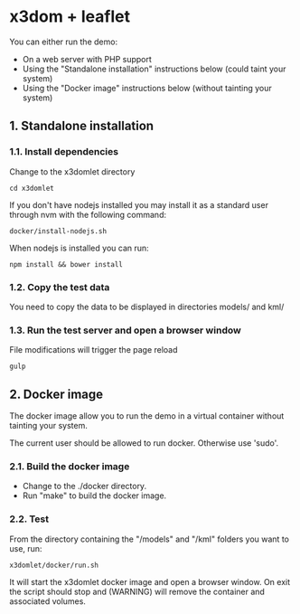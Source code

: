 # x3dom + leaflet

You can either run the demo:
- On a web server with PHP support
- Using the "Standalone installation" instructions below (could taint your system)
- Using the "Docker image" instructions below (without tainting your system)

## 1. Standalone installation
### 1.1. Install dependencies
Change to the x3domlet directory
```
cd x3domlet
```

If you don't have nodejs installed you may install it as a standard user through nvm with the following command:
```
docker/install-nodejs.sh
```

When nodejs is installed you can run:
```
npm install && bower install
```

### 1.2. Copy the test data
You need to copy the data to be displayed in directories models/ and kml/

### 1.3. Run the test server and open a browser window
File modifications will trigger the page reload
```
gulp
```

## 2. Docker image

The docker image allow you to run the demo in a virtual container
without tainting your system.

The current user should be allowed to run docker. Otherwise use 'sudo'.

### 2.1. Build the docker image
- Change to the ./docker directory.
- Run "make" to build the docker image.

### 2.2. Test
From the directory containing the "/models" and "/kml" folders you want to use, run:
```
x3domlet/docker/run.sh
```
It will start the x3domlet docker image and open a browser window.
On exit the script should stop and (WARNING) will remove the container and associated volumes.

